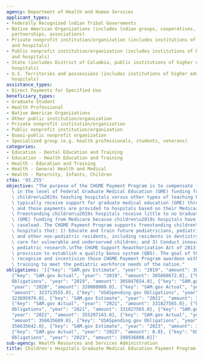 ```yaml
---
agency: Department of Health and Human Services
applicant_types:
- Federally Recognized lndian Tribal Governments
- Native American Organizations (includes lndian groups, cooperatives, corporations,
  partnerships, associations)
- Private nonprofit institution/organization (includes institutions of higher education
  and hospitals)
- Public nonprofit institution/organization (includes institutions of higher education
  and hospitals)
- State (includes District of Columbia, public institutions of higher education and
  hospitals)
- U.S. Territories and possessions (includes institutions of higher education and
  hospitals)
assistance_types:
- Direct Payments for Specified Use
beneficiary_types:
- Graduate Student
- Health Professional
- Native American Organizations
- Other public institution/organization
- Private nonprofit institution/organization
- Public nonprofit institution/organization
- Quasi-public nonprofit organization
- Specialized group (e.g. health professionals, students, veterans)
categories:
- Education - Dental Education and Training
- Education - Health Education and Training
- Health - Education and Training
- Health - General Health and Medical
- Health - Maternity, Infants, Children
cfda: '93.255'
objective: "The purpose of the CHGME Payment Program is to compensate for the disparity\
  \ in the level of Federal Graduate Medical Education (GME) funding for freestanding\
  \ children\u2019s teaching hospitals versus other types of teaching hospitals. Hospitals\
  \ typically receive support for graduate medical education (GME) through Medicare,\
  \ and those payments are provided to hospitals based on their Medicare patient volume.\
  \ Freestanding children\u2019s hospitals receive little to no Graduate Medical Education\
  \ (GME) funding from Medicare because children\u2019s hospitals have a low Medicare\
  \ caseload. The CHGME Payment Program supports freestanding children\u2019s teaching\
  \ hospitals that: 1) Educate and train future pediatricians, pediatric sub-specialists,\
  \ and other non-pediatric residents, including residents in dentistry; 2) Provide\
  \ care for vulnerable and underserved children; and 3) Conduct innovative and valuable\
  \ pediatric research.\nThe CHGME Support Reauthorization Act of 2013 contained a\
  \ provision to establish a quality bonus system (QBS). The goal of the QBS is to\
  \ recognize and incentivize those CHGME Payment Program awardees with high quality\
  \ training to meet the pediatric workforce needs of the nation."
obligations: '[{"key": "SAM.gov Estimate", "year": "2019", "amount": 300000000.0},
  {"key": "SAM.gov Actual", "year": "2019", "amount": 305860672.0}, {"key": "USASpending.gov
  Obligations", "year": "2019", "amount": 305847654.0}, {"key": "SAM.gov Estimate",
  "year": "2020", "amount": 320000000.0}, {"key": "SAM.gov Actual", "year": "2020",
  "amount": 323713555.0}, {"key": "USASpending.gov Obligations", "year": "2020", "amount":
  323695979.0}, {"key": "SAM.gov Estimate", "year": "2021", "amount": 331105384.0},
  {"key": "SAM.gov Actual", "year": "2021", "amount": 331827565.0}, {"key": "USASpending.gov
  Obligations", "year": "2021", "amount": 331827565.0}, {"key": "SAM.gov Estimate",
  "year": "2022", "amount": 355297143.0}, {"key": "SAM.gov Actual", "year": "2022",
  "amount": 356635689.0}, {"key": "USASpending.gov Obligations", "year": "2022", "amount":
  356635642.0}, {"key": "SAM.gov Estimate", "year": "2023", "amount": 365436385.0},
  {"key": "SAM.gov Actual", "year": "2023", "amount": 0.0}, {"key": "USASpending.gov
  Obligations", "year": "2023", "amount": 198936808.0}]'
sub-agency: Health Resources and Services Administration
title: Children's Hospitals Graduate Medical Education Payment Program
---
```

